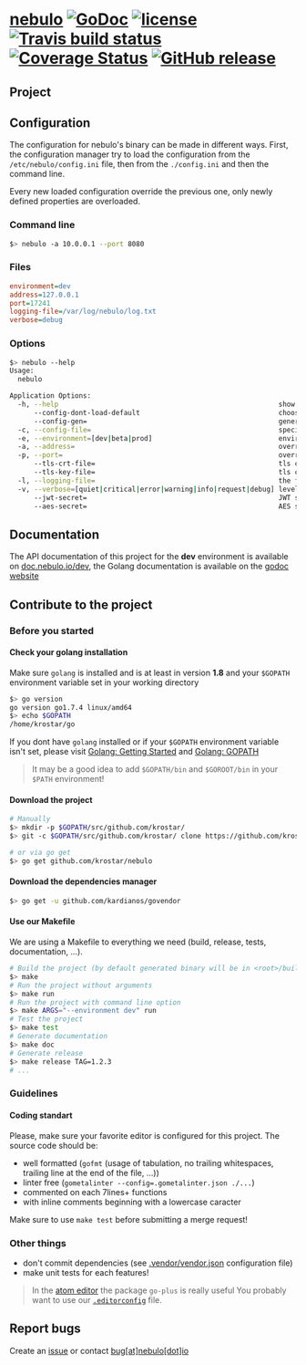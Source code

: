 # [nebulo](https://github.com/krostar/nebulo)  [![GoDoc](https://godoc.org/github.com/krostar/nebulo?status.svg)](https://godoc.org/github.com/krostar/nebulo) [![license](https://img.shields.io/github/license/krostar/nebulo.svg)](https://tldrlegal.com/license/mit-license) [![Travis build status](https://travis-ci.org/krostar/nebulo.svg?branch=dev)](https://travis-ci.org/krostar/nebulo) [![Coverage Status](https://coveralls.io/repos/github/krostar/nebulo/badge.svg?branch=dev)](https://coveralls.io/github/krostar/nebulo?branch=dev) [![GitHub release](https://img.shields.io/github/release/krostar/nebulo.svg)](https://github.com/krostar/nebulo/releases)
## Project

## Configuration
The configuration for nebulo's binary can be made in different ways.
First, the configuration manager try to load the configuration from the `/etc/nebulo/config.ini` file, then from the `./config.ini` and then the command line.

Every new loaded configuration override the previous one, only newly defined properties are overloaded.

### Command line
```sh
$> nebulo -a 10.0.0.1 --port 8080
```

### Files
```INI
environment=dev
address=127.0.0.1
port=17241
logging-file=/var/log/nebulo/log.txt
verbose=debug
```

### Options
```sh
$> nebulo --help
Usage:
  nebulo

Application Options:
  -h, --help                                                      show this help message
      --config-dont-load-default                                  choose to load or not the default configuration files
      --config-gen=                                               generate a configuration file for the actual configuration to the specified file and quit
  -c, --config-file=                                              specify a configuration file (be cautious on infinite-recursive-configuration)
  -e, --environment=[dev|beta|prod]                               environment to use for external services connection purpose - this parameter is required
  -a, --address=                                                  override environment address to use to listen to (default: depend on -e (environment))
  -p, --port=                                                     override environment port to use to listen to (default: depend on -e (environment))
      --tls-crt-file=                                             tls certificate file used to encrypt communication
      --tls-key-file=                                             tls certificate key used to encrypt communication
  -l, --logging-file=                                             the file where write the log (default: no file, standart output)
  -v, --verbose=[quiet|critical|error|warning|info|request|debug] level of information to write on standart output or in a file (default: debug)
      --jwt-secret=                                               JWT secret string to encode communication with client with - this parameter is required
      --aes-secret=                                               AES secret string to encode communication with client with - this parameter is required
```


## Documentation
The API documentation of this project for the **dev** environment is available on [doc.nebulo.io/dev](https://doc.nebulo.io/dev), the Golang documentation is available on the [godoc website](https://godoc.org/github.com/krostar/nebulo)

## Contribute to the project
### Before you started
#### Check your golang installation
Make sure `golang` is installed and is at least in version **1.8** and your `$GOPATH` environment variable set in your working directory
```sh
$> go version
go version go1.7.4 linux/amd64
$> echo $GOPATH
/home/krostar/go
```

If you dont have `golang` installed or if your `$GOPATH` environment variable isn't set, please visit [Golang: Getting Started](https://golang.org/doc/install) and [Golang: GOPATH](https://golang.org/doc/code.html#GOPATH)

> It may be a good idea to add `$GOPATH/bin` and `$GOROOT/bin` in your `$PATH` environment!

#### Download the project
```sh
# Manually
$> mkdir -p $GOPATH/src/github.com/krostar/
$> git -c $GOPATH/src/github.com/krostar/ clone https://github.com/krostar/nebulo.git

# or via go get
$> go get github.com/krostar/nebulo
```

#### Download the dependencies manager
```sh
$> go get -u github.com/kardianos/govendor
```

#### Use our Makefile
We are using a Makefile to everything we need (build, release, tests, documentation, ...).
```sh
# Build the project (by default generated binary will be in <root>/build/bin/nebulo)
$> make
# Run the project without arguments
$> make run
# Run the project with command line option
$> make ARGS="--environment dev" run
# Test the project
$> make test
# Generate documentation
$> make doc
# Generate release
$> make release TAG=1.2.3
# ...
```


### Guidelines
#### Coding standart
Please, make sure your favorite editor is configured for this project. The source code should be:
- well formatted (`gofmt` (usage of tabulation, no trailing whitespaces, trailing line at the end of the file, ...))
- linter free (`gometalinter --config=.gometalinter.json ./...`)
- commented on each 7lines+ functions
- with inline comments beginning with a lowercase caracter

Make sure to use `make test` before submitting a merge request!

### Other things
- don't commit dependencies (see [.vendor/vendor.json](https://github.com/kardianos/govendor) configuration file)
- make unit tests for each features!

> In the [atom editor](https://atom.io/) the package `go-plus` is really useful
> You probably want to use our [`.editorconfig`](http://editorconfig.org) file.

## Report bugs
Create an [issue](https://github.com/krostar/nebulo/issues) or contact [bug[at]nebulo[dot]io](mailto:bug@nebulo.io)
